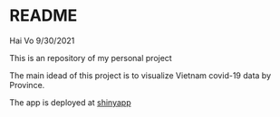 README
================
Hai Vo
9/30/2021

This is an repository of my personal project

The main idead of this project is to visualize Vietnam covid-19 data by
Province.

The app is deployed at [shinyapp](https://haivo.shinyapps.io/vn-covid/)
